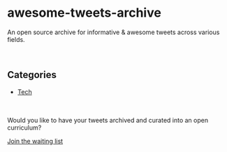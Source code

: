 # awesome-tweets-archive

An open source archive for informative &amp; awesome tweets across various fields. 

<br />

## Categories

- [Tech](./Tech/README.md)


<br />
<br />
Would you like to have your tweets archived and curated into an open curriculum? 

[Join the waiting list](https://docs.google.com/forms/d/e/1FAIpQLSezJwN6yQaDrfWd1cUUNjOgW9MbYnIUl87UeKxhZIqWupjG2g/viewform?usp=sf_link)
